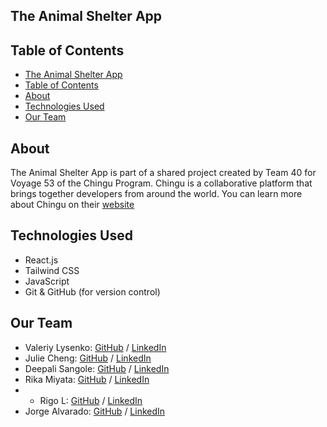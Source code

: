 ## The Animal Shelter App

## Table of Contents

- [The Animal Shelter App](#the-animal-shelter-app)
- [Table of Contents](#table-of-contents)
- [About](#about)
- [Technologies Used](#technologies-used)
- [Our Team](#our-team)

## About

The Animal Shelter App is part of a shared project created by Team 40 for Voyage 53 of the Chingu Program. Chingu is a collaborative platform that brings together developers from around the world. You can learn more about Chingu on their [website](https://www.chingu.io/)

## Technologies Used

- React.js
- Tailwind CSS
- JavaScript
- Git & GitHub (for version control)

## Our Team

- Valeriy Lysenko: [GitHub](https://github.com/Valeriusdev) / [LinkedIn](https://linkedin.com/in/valeriylysenko)
- Julie Cheng: [GitHub](https://github.com/jucheng925) / [LinkedIn](https://www.linkedin.com/in/juliecheng925/)
- Deepali Sangole: [GitHub](https://github.com/ss-deep) / [LinkedIn](https://www.linkedin.com/in/deepali-sangole-49b0841b/)
- Rika Miyata: [GitHub](https://github.com/Tayrika) / [LinkedIn](https://www.linkedin.com/in/rika-miyata-4bab99243/)
- - Rigo L: [GitHub](https://github.com/r1g023) / [LinkedIn](https://www.linkedin.com/in/rigo0101/)
- Jorge Alvarado: [GitHub](https://github.com/alvarado08) / [LinkedIn](https://linkedin.com/in/jorgep-alvarado)
